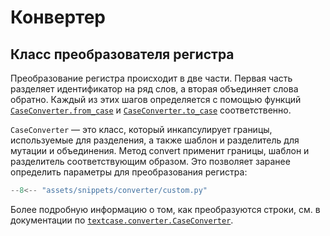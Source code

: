 # Конвертер

## Класс преобразователя регистра

Преобразование регистра происходит в две части. Первая часть разделяет идентификатор на ряд слов, а вторая объединяет слова обратно. Каждый из этих шагов определяется с помощью функций [`CaseConverter.from_case`](../reference/converter.md#textcase.converter.CaseConverter.from_case) и [`CaseConverter.to_case`](../reference/converter.md#textcase.converter.CaseConverter.to_case) соответственно.

`CaseConverter` — это класс, который инкапсулирует границы, используемые для разделения, а также шаблон и разделитель для мутации и объединения. Метод convert применит границы, шаблон и разделитель соответствующим образом. Это позволяет заранее определить параметры для преобразования регистра:

```python
--8<-- "assets/snippets/converter/custom.py"
```

Более подробную информацию о том, как преобразуются строки, см. в документации по [`textcase.converter.CaseConverter`](../reference/converter.md#textcase.converter.CaseConverter).
